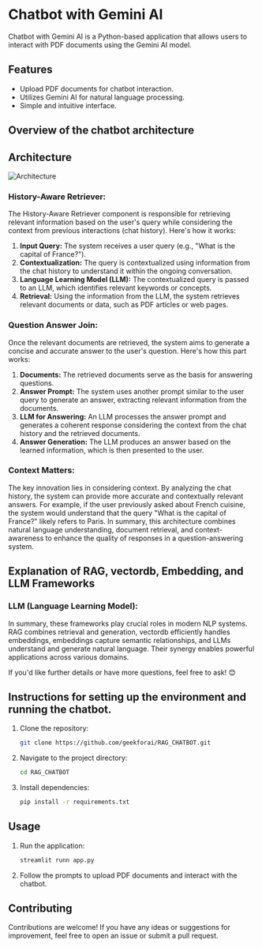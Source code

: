 # Chatbot with Gemini AI

Chatbot with Gemini AI is a Python-based application that allows users to interact with PDF documents using the Gemini AI model.

## Features

- Upload PDF documents for chatbot interaction.
- Utilizes Gemini AI for natural language processing.
- Simple and intuitive interface.
## Overview of the chatbot architecture


## Architecture
![Architecture](https://python.langchain.com/assets/images/conversational_retrieval_chain-5c7a96abe29e582bc575a0a0d63f86b0.png)


### History-Aware Retriever:

The History-Aware Retriever component is responsible for retrieving relevant information based on the user's query while considering the context from previous interactions (chat history). Here's how it works:

1. **Input Query:** The system receives a user query (e.g., "What is the capital of France?").
2. **Contextualization:** The query is contextualized using information from the chat history to understand it within the ongoing conversation.
3. **Language Learning Model (LLM):** The contextualized query is passed to an LLM, which identifies relevant keywords or concepts.
4. **Retrieval:** Using the information from the LLM, the system retrieves relevant documents or data, such as  PDF articles or web pages.

### Question Answer Join:

Once the relevant documents are retrieved, the system aims to generate a concise and accurate answer to the user's question. Here's how this part works:

1. **Documents:** The retrieved documents serve as the basis for answering questions.
2. **Answer Prompt:** The system uses another prompt similar to the user query to generate an answer, extracting relevant information from the documents.
3. **LLM for Answering:** An LLM processes the answer prompt and generates a coherent response considering the context from the chat history and the retrieved documents.
4. **Answer Generation:** The LLM produces an answer based on the learned information, which is then presented to the user.

### Context Matters:

The key innovation lies in considering context. By analyzing the chat history, the system can provide more accurate and contextually relevant answers. For example, if the user previously asked about French cuisine, the system would understand that the query "What is the capital of France?" likely refers to Paris. In summary, this architecture combines natural language understanding, document retrieval, and context-awareness to enhance the quality of responses in a question-answering system.

## Explanation of RAG, vectordb, Embedding, and LLM Frameworks


### LLM (Language Learning Model):

In summary, these frameworks play crucial roles in modern NLP systems. RAG combines retrieval and generation, vectordb efficiently handles embeddings, embeddings capture semantic relationships, and LLMs understand and generate natural language. Their synergy enables powerful applications across various domains.

If you'd like further details or have more questions, feel free to ask! 😊

##  Instructions for setting up the environment and running the chatbot.

1. Clone the repository:

    ```bash
    git clone https://github.com/geekforai/RAG_CHATBOT.git
    ```

2. Navigate to the project directory:

    ```bash
    cd RAG_CHATBOT
    ```

3. Install dependencies:

    ```bash
    pip install -r requirements.txt
    ```

## Usage

1. Run the application:

    ```bash
    streamlit runn app.py
    ```

2. Follow the prompts to upload PDF documents and interact with the chatbot.

## Contributing

Contributions are welcome! If you have any ideas or suggestions for improvement, feel free to open an issue or submit a pull request.
